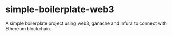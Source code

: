 # simple-boilerplate-web3
A simple boilerplate project using web3, ganache and Infura to connect with Ethereum blockchain.
